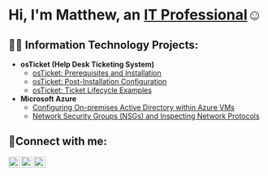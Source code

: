 <h1>Hi, I'm Matthew, an <a href="https://linkedin.com/in/Josh">IT Professional</a>☺</h1>

<h2>👨‍💻 Information Technology Projects:</h2>

- <b>osTicket (Help Desk Ticketing System)</b>
  - [osTicket: Prerequisites and Installation](https://github.com/Matthewalvarado25/osticket-prereqs)
  - [osTicket: Post-Installation Configuration](https://github.com/Matthewalvarado25/post-install-config)
  - [osTicket: Ticket Lifecycle Examples](https://github.com/Matthewalvarado25/ticket-lifecycle)
- <b>Microsoft Azure</b>
  - [Configuring On-premises Active Directory within Azure VMs](https://github.com/Matthewalvarado25/configure-ad)
  - [Network Security Groups (NSGs) and Inspecting Network Protocols](https://github.com/Matthewalvarado25/azure-network-protocols)

<h2>🤳Connect with me:</h2>

[<img align="left" alt="Josh | Twitter" width="22px" src="https://cdn.jsdelivr.net/npm/simple-icons@v3/icons/twitter.svg" />][twitter]
[<img align="left" alt="Josh | LinkedIn" width="22px" src="https://cdn.jsdelivr.net/npm/simple-icons@v3/icons/linkedin.svg" />][linkedin]
[<img align="left" alt="Josh | Instagram" width="22px" src="https://cdn.jsdelivr.net/npm/simple-icons@v3/icons/instagram.svg" />][instagram]

[twitter]: https://twitter.com/Josh
[instagram]: https://www.instagram.com/Josh
[linkedin]: https://linkedin.com/in/Josh
